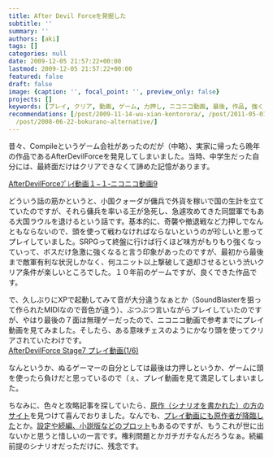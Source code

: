 ```yaml
---
title: After Devil Forceを発掘した
subtitle: ''
summary: ''
authors: [aki]
tags: []
categories: null
date: 2009-12-05 21:57:22+00:00
lastmod: 2009-12-05 21:57:22+00:00
featured: false
draft: false
image: {caption: '', focal_point: '', preview_only: false}
projects: []
keywords: [プレイ, クリア, 動画, ゲーム, 力押し, ニコニコ動画, 最後, 作品, 強く, １０]
recommendations: [/post/2009-11-14-wu-xian-kontorora/, /post/2011-05-01-anoren-gatuitositadong-hua-wolian-sok-zai-sheng-sabisu-dong-hua-atuta-wohazimemasita/,
  /post/2008-06-22-bokurano-alternative/]
---
```

昔々、Compileというゲーム会社があったのだが（中略）、実家に帰ったら晩年の作品であるAfterDevilForceを発見してしまいました。当時、中学生だった自分には、最終面だけはクリアできなくて諦めた記憶があります。

[AfterDevilForceﾌﾟﾚｲ動画１−１‐ニコニコ動画9](http://www.nicovideo.jp/watch/sm1823038)

どういう話の筋かというと、小国クォーダが傭兵で外貨を稼いで国の生計を立てていたのですが、それら傭兵を率いる王が急死し、急遽攻めてきた同盟軍でもある大国ラウルを退けるという話です。基本的に、奇襲や撤退戦など力押しでなんともならないので、頭を使って戦わなければならないというのが珍しいと思ってプレイしていました。SRPGって終盤に行けば行くほど味方がもりもり強くなっていって、ボスだけ急激に強くなると言う印象があったのですが、最初から最後まで敵軍有利な状況しかなく、何ユニット以上撃破して退却させるという渋いクリア条件が楽しいところでした。１０年前のゲームですが、良くできた作品です。

で、久しぶりにXPで起動してみて音が大分違うなぁとか（SoundBlasterを狙って作られたMIDIなので音色が違う）、ぶつぶつ言いながらプレイしていたのですが、やはり最後の７面は無理ゲーだったので、ニコニコ動画で参考までにプレイ動画を見てみました。そしたら、ある意味チェスのようにかなり頭を使ってクリアされていたわけです。  
[AfterDevilForce Stage7 プレイ動画(1/6)](http://www.smilevideo.jp/view/2678675/200016)

なんというか、ぬるゲーマーの自分としては最後は力押しというか、ゲームに頭を使ったら負けだと思っているので（ぇ、プレイ動画を見て満足してしまいました。

ちなみに、色々と攻略記事を探していたら、[原作（シナリオを書かれた）の方のサイト](http://overload-system.net/)を見つけて喜んでおりました。なんでも、[プレイ動画にも原作者が降臨した](http://overloadsystem.blog.shinobi.jp/Date/20071223/)とか。[設定や続編、小説版などのプロット](http://overload-system.net/Novel/column/adf/)もあるのですが、もうこれが世に出ないかと思うと惜しいの一言です。権利問題とかガチガチなんだろうなぁ。続編前提のシナリオだっただけに、残念です。


